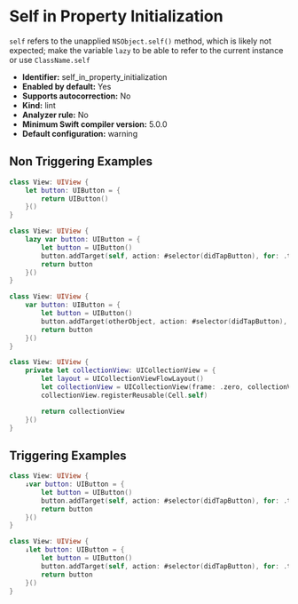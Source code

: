 # Self in Property Initialization

`self` refers to the unapplied `NSObject.self()` method, which is likely not expected; make the variable `lazy` to be able to refer to the current instance or use `ClassName.self`

* **Identifier:** self_in_property_initialization
* **Enabled by default:** Yes
* **Supports autocorrection:** No
* **Kind:** lint
* **Analyzer rule:** No
* **Minimum Swift compiler version:** 5.0.0
* **Default configuration:** warning

## Non Triggering Examples

```swift
class View: UIView {
    let button: UIButton = {
        return UIButton()
    }()
}
```

```swift
class View: UIView {
    lazy var button: UIButton = {
        let button = UIButton()
        button.addTarget(self, action: #selector(didTapButton), for: .touchUpInside)
        return button
    }()
}
```

```swift
class View: UIView {
    var button: UIButton = {
        let button = UIButton()
        button.addTarget(otherObject, action: #selector(didTapButton), for: .touchUpInside)
        return button
    }()
}
```

```swift
class View: UIView {
    private let collectionView: UICollectionView = {
        let layout = UICollectionViewFlowLayout()
        let collectionView = UICollectionView(frame: .zero, collectionViewLayout: layout)
        collectionView.registerReusable(Cell.self)

        return collectionView
    }()
}
```

## Triggering Examples

```swift
class View: UIView {
    ↓var button: UIButton = {
        let button = UIButton()
        button.addTarget(self, action: #selector(didTapButton), for: .touchUpInside)
        return button
    }()
}
```

```swift
class View: UIView {
    ↓let button: UIButton = {
        let button = UIButton()
        button.addTarget(self, action: #selector(didTapButton), for: .touchUpInside)
        return button
    }()
}
```